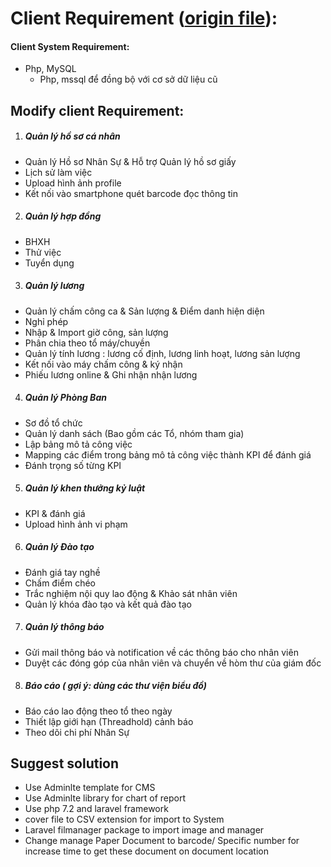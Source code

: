 Client Requirement ([origin file](./files/High_level_requirements.xlsx)):
============================
#### Client System Requirement:
- Php, MySQL
  - Php, mssql để đồng bộ với cơ sở dữ liệu cũ

## Modify client Requirement:

1. ##### Quản lý hồ sơ cá nhân  
  - Quản lý Hồ sơ Nhân Sự & Hỗ trợ Quản lý hồ sơ giấy
  - Lịch sử làm việc
  - Upload hình ảnh profile
  - Kết nối vào smartphone quét barcode đọc thông tin  
2. ##### Quản lý hợp đồng
  - BHXH
  - Thử việc
  - Tuyển dụng
3. ##### Quản lý lương
  - Quản lý chấm công ca & Sản lượng & Điểm danh hiện diện
  - Nghỉ phép
  - Nhập & Import giờ công, sản lượng
  - Phân chia theo tổ máy/chuyền
  - Quản lý tính lương : lương cố định, lương linh hoạt, lương sản lượng
  - Kết nối vào máy chấm công & ký nhận
  - Phiếu lương online & Ghi nhận nhận lương
4. ##### Quản lý Phòng Ban
  - Sơ đồ tổ chức
  - Quản lý danh sách (Bao gồm các Tổ, nhóm tham gia)
  - Lập bảng mô tả công việc
  - Mapping các điểm trong bảng mô tả công việc thành KPI để đánh giá
  - Đánh trọng số từng KPI
5. ##### Quản lý khen thưởng kỷ luật
  - KPI & đánh giá
  - Upload hình ảnh vi phạm
6. ##### Quản lý  Đào tạo
  - Đánh giá tay nghề
  - Chấm điểm chéo
  - Trắc nghiệm nội quy lao động & Khảo sát nhân viên
  - Quản lý khóa đào tạo và kết quả đào tạo
7. ##### Quản lý thông báo
  - Gửi mail thông báo và notification về các thông báo cho nhân viên
  - Duyệt các đóng góp của nhân viên và chuyển về hòm thư của giám đốc
8. ##### Báo cáo ( gợi ý: dùng các thư viện biểu đồ)
  - Báo cáo lao động theo tổ theo ngày
  - Thiết lập giới hạn (Threadhold) cảnh báo
  - Theo dõi chi phí Nhân Sự
## Suggest solution
- Use Adminlte template for CMS
- Use Adminlte library for chart of report
- Use php 7.2 and laravel framework
- cover file to CSV extension for import to System
- Laravel filmanager package to import image and manager
- Change manage Paper Document to barcode/ Specific number for increase time to get these document on document location
